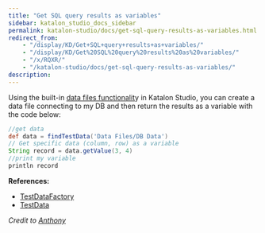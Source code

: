```yaml
---
title: "Get SQL query results as variables" 
sidebar: katalon_studio_docs_sidebar
permalink: katalon-studio/docs/get-sql-query-results-as-variables.html 
redirect_from:
    - "/display/KD/Get+SQL+query+results+as+variables/"
    - "/display/KD/Get%20SQL%20query%20results%20as%20variables/"
    - "/x/RQXR/"
    - "/katalon-studio/docs/get-sql-query-results-as-variables/"
description: 
---
```

Using the built-in [data files functionalit](/display/KD/Manage+Test+Data)y in Katalon Studio, you can create a data file connecting to my DB and then return the results as a variable with the code below:

```groovy
//get data
def data = findTestData('Data Files/DB Data')
// Get specific data (column, row) as a variable
String record = data.getValue(3, 4)
//print my variable
println record

```

**References:**

*   [TestDataFactory](https://api-docs.katalon.com/com/kms/katalon/core/testdata/TestDataFactory.html)
*   [TestData](https://api-docs.katalon.com/com/kms/katalon/core/testdata/TestData.html)

_Credit to [Anthony](https://forum.katalon.com/discussion/6817/get-sql-query-results-as-variables#Comment_15812)_
